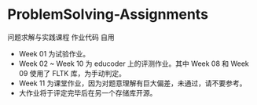 # ProblemSolving-Assignments

问题求解与实践课程 作业代码 自用
- Week 01 为试验作业。
- Week 02 ~ Week 10 为 educoder 上的评测作业。其中 Week 08 和 Week 09 使用了 FLTK 库，为手动判定。
- Week 11 为课堂作业，因为对题意理解有巨大偏差，未通过，请不要参考。
- 大作业将于评定完毕后在另一个存储库开源。